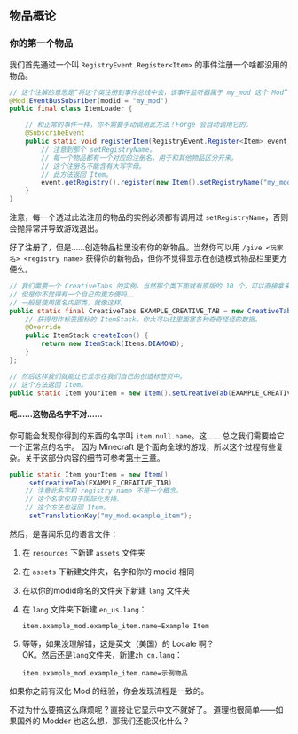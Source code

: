 ## 物品概论

### 你的第一个物品

我们首先通过一个叫 `RegistryEvent.Register<Item>` 的事件注册一个啥都没用的物品。

````java
// 这个注解的意思是“将这个类注册到事件总线中去，该事件监听器属于 my_mod 这个 Mod”
@Mod.EventBusSubsriber(modid = "my_mod")
public final class ItemLoader {

    // 和正常的事件一样，你不需要手动调用此方法！Forge 会自动调用它的。
    @SubscribeEvent
    public static void registerItem(RegistryEvent.Register<Item> event) {
        // 注意到那个 setRegistryName。
        // 每一个物品都有一个对应的注册名，用于和其他物品区分开来。
        // 这个注册名不能含有大写字母。
        // 此方法返回 Item。
        event.getRegistry().register(new Item().setRegistryName("my_mod:example_item"));
    }
}
````

注意，每一个透过此法注册的物品的实例必须都有调用过 `setRegistryName`，否则会抛异常并导致游戏退出。

好了注册了，但是……创造物品栏里没有你的新物品。当然你可以用 `/give <玩家名> <registry name>` 获得你的新物品，但你不觉得显示在创造模式物品栏里更方便么。

````java
// 我们需要一个 CreativeTabs 的实例，当然那个类下面就有原版的 10 个，可以直接拿来用，
// 但是你不觉得有一个自己的更方便吗……
// 一般是使用匿名内部类，就像这样。
public static final CreativeTabs EXAMPLE_CREATIVE_TAB = new CreativeTabs("example_tab") {
    // 获得用作标签图标的 ItemStack。你大可以往里面塞各种奇奇怪怪的数据。
    @Override
    public ItemStack createIcon() {
        return new ItemStack(Items.DIAMOND);
    }
};

// 然后这样我们就能让它显示在我们自己的创造标签页中。
// 这个方法返回 Item。
public static Item yourItem = new Item().setCreativeTab(EXAMPLE_CREATIVE_TAB);
````

#### 呃……这物品名字不对……

你可能会发现你得到的东西的名字叫 `item.null.name`。这…… 总之我们需要给它一个正常点的名字。
因为 Minecraft 是个面向全球的游戏，所以这个过程有些复杂。关于这部分内容的细节可参考[第十三章](../chapter-13/index.md)。

````java
public static Item yourItem = new Item()
    .setCreativeTab(EXAMPLE_CREATIVE_TAB)
    // 注意此名字和 registry name 不是一个概念。
    // 这个名字仅用于国际化支持。
    // 这个方法也返回 Item。
    .setTranslationKey("my_mod.example_item");
````

然后，是喜闻乐见的语言文件：

 1. 在 `resources` 下新建 `assets` 文件夹
 2. 在 `assets` 下新建文件夹，名字和你的 modid 相同
 3. 在以你的modid命名的文件夹下新建 `lang` 文件夹
 4. 在 `lang` 文件夹下新建 `en_us.lang`：

    ````
    item.example_mod.example_item.name=Example Item
    ````

 5. 等等，如果没理解错，这是英文（美国）的 Locale 啊？  
    OK。然后还是`lang`文件夹，新建`zh_cn.lang`：  

    ````
    item.example_mod.example_item.name=示例物品
    ````

如果你之前有汉化 Mod 的经验，你会发现流程是一致的。

不过为什么要搞这么麻烦呢？直接让它显示中文不就好了。
道理也很简单——如果国外的 Modder 也这么想，那我们还能汉化什么？
